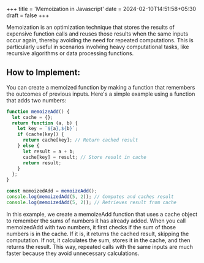 +++
title = 'Memoization in Javascript'
date = 2024-02-10T14:51:58+05:30
draft = false
+++

Memoization is an optimization technique that stores the results of expensive function calls and reuses those results when the same inputs occur again, thereby avoiding the need for repeated computations. This is particularly useful in scenarios involving heavy computational tasks, like recursive algorithms or data processing functions.

## How to Implement:

You can create a memoized function by making a function that remembers the outcomes of previous inputs. Here's a simple example using a function that adds two numbers:

```javascript
function memoizeAdd() {
  let cache = {};
  return function (a, b) {
    let key = `${a},${b}`;
    if (cache[key]) {
      return cache[key]; // Return cached result
    } else {
      let result = a + b;
      cache[key] = result; // Store result in cache
      return result;
    }
  };
}

const memoizedAdd = memoizeAdd();
console.log(memoizedAdd(5, 2)); // Computes and caches result
console.log(memoizedAdd(5, 2)); // Retrieves result from cache
```

In this example, we create a memoizeAdd function that uses a cache object to remember the sums of numbers it has already added. When you call memoizedAdd with two numbers, it first checks if the sum of those numbers is in the cache. If it is, it returns the cached result, skipping the computation. If not, it calculates the sum, stores it in the cache, and then returns the result. This way, repeated calls with the same inputs are much faster because they avoid unnecessary calculations.
